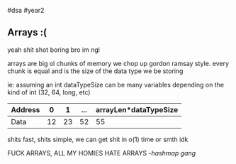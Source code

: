 #dsa #year2 

## Arrays :\(

yeah shit shot boring bro im ngl

arrays are big ol chunks of memory we chop up gordon ramsay style. every chunk is equal and is the size of the data type we be storing

ie:
assuming an int
dataTypeSize can be many variables depending on the kind of int (32, 64, long, etc)

| Address | 0   | 1   | ... | arrayLen\*dataTypeSize |
| ------- | --- | --- | --- | ---------------------- |
| Data    | 12  | 23  | 52  | 55                     |
shits fast, shits simple, we can get shit in o(1) time or smth idk

FUCK ARRAYS, ALL MY HOMIES HATE ARRAYS
-*hashmap gang*

